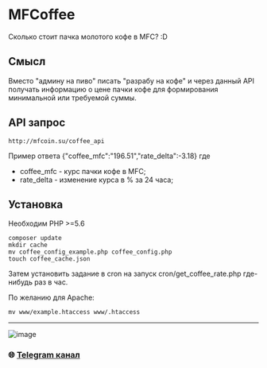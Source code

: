 # MFCoffee
Сколько стоит пачка молотого кофе в MFC? :D

## Смысл
Вместо "админу на пиво" писать "разрабу на кофе" и через данный API получать информацию о цене пачки кофе для формирования минимальной или требуемой суммы.

## API запрос
```
http://mfcoin.su/coffee_api
```
Пример ответа
{"coffee_mfc":"196.51","rate_delta":-3.18}
где
* coffee_mfc - курс пачки кофе в MFC;
* rate_delta - изменение курса в % за 24 часа;

## Установка
Необходим PHP >=5.6

```
composer update
mkdir cache
mv coffee_config_example.php coffee_config.php
touch coffee_cache.json
```
Затем установить задание в cron на запуск cron/get_coffee_rate.php где-нибудь раз в час.

По желанию для Apache:
```
mv www/example.htaccess www/.htaccess
```

---

![image](https://github.com/Sagleft/Sagleft/raw/master/image.png)

### :globe_with_meridians: [Telegram канал](https://t.me/+VIvd8j6xvm9iMzhi)
